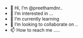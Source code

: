 - 👋 Hi, I’m @preethamdnr..
- 👀 I’m interested in ...
- 🌱 I’m currently learning 
- 💞️ I’m looking to collaborate on ..
- 📫 How to reach me .....
<!---
preethamdnr/preethamdnr is a ✨ special ✨ repository because its `README.md` (this file) appears on your GitHub profile.
You can click the Preview link to take a look at your changes.
--->
